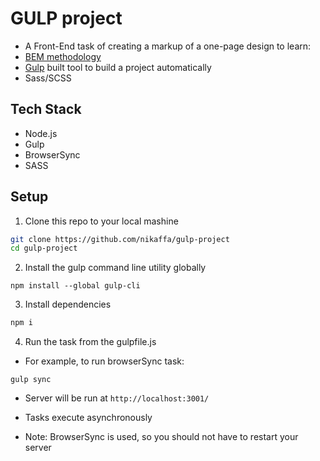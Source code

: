 # GULP project
- A Front-End task of creating a markup of a one-page design to learn:  
- [BEM methodology](https://en.bem.info/methodology/quick-start/)
- [Gulp](https://gulpjs.com/) built tool to build a project automatically
- Sass/SCSS

## Tech Stack
- Node.js
- Gulp
- BrowserSync
- SASS

## Setup

1. Clone this repo to your local mashine
```bash
git clone https://github.com/nikaffa/gulp-project
cd gulp-project
```
2. Install the gulp command line utility globally
```
npm install --global gulp-cli
```
3. Install dependencies 
```bash
npm i
```
4. Run the task from the gulpfile.js 
- For example, to run browserSync task:
```
gulp sync
```
- Server will be run at `http://localhost:3001/`
- Tasks execute asynchronously

- Note: BrowserSync is used, so you should not have to restart your server
